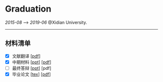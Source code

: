 # Graduation
*2015-08* --> *2019-06*  @Xidian University.

----

## 材料清单

- [x] 文献翻译 [[pdf](https://github.com/txsun1997/Graduation/blob/master/materials/%E6%B7%B1%E5%B1%82%E7%A5%9E%E7%BB%8F%E7%BD%91%E7%BB%9C%E5%A4%9A%E4%BB%BB%E5%8A%A1%E5%AD%A6%E4%B9%A0%E7%BB%BC%E8%BF%B0%EF%BC%88%E4%B8%AD%E6%96%87%E7%BF%BB%E8%AF%91%EF%BC%89.pdf)]
- [x] 中期材料 [[ppt](<https://github.com/txsun1997/Graduation/blob/master/materials/%E4%B8%AD%E6%9C%9F%E7%AD%94%E8%BE%A9.pdf>)] [[pdf](https://github.com/txsun1997/Graduation/blob/master/materials/%E4%B8%AD%E6%9C%9F%E6%8A%A5%E5%91%8A.pdf)]
- [ ] 最终答辩 [[ppt]([https://github.com/txsun1997/Graduation/blob/master/materials/%E6%AF%95%E4%B8%9A%E8%AE%BE%E8%AE%A1%E7%AD%94%E8%BE%A9.pptx](https://github.com/txsun1997/Graduation/blob/master/materials/毕业设计答辩.pptx))] [pdf]
- [x] 毕业论文 [[tex](https://github.com/txsun1997/Graduation/tree/master/thesis_tex)] [[pdf](<https://github.com/txsun1997/Graduation/blob/master/thesis_tex/thesis-bachelor.pdf>)]
